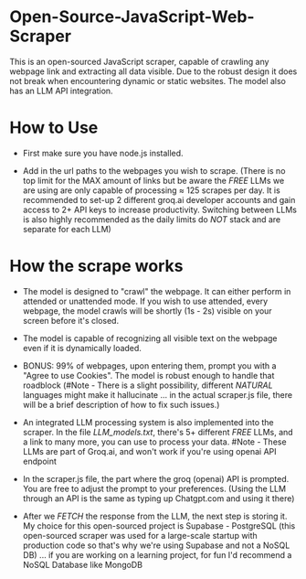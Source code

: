 # Open-Source-JavaScript-Web-Scraper
This is an open-sourced JavaScript scraper, capable of crawling any webpage link and extracting all data visible. Due to the robust design it does not break when encountering dynamic or static websites. The model also has an LLM API integration.

# How to Use

* First make sure you have node.js installed.

* Add in the url paths to the webpages you wish to scrape. (There is no top limit for the MAX amount of links but be aware the *FREE* LLMs we are using are only capable of processing ≈ 125 scrapes per day. It is recommended to set-up 2 different groq.ai developer accounts and gain access to 2+ API keys to increase productivity. Switching between LLMs is also highly recommended as the daily limits do *NOT* stack and are separate for each LLM)

# How the scrape works
  * The model is designed to "crawl" the webpage. It can either perform in attended or unattended mode. If you wish to use attended, every webpage, the model crawls will be shortly (1s - 2s) visible on your screen before it's closed.
  * The model is capable of recognizing all visible text on the webpage even if it is dynamically loaded.
  * BONUS: 99% of webpages, upon entering them, prompt you with a "Agree to use Cookies". The model is robust enough to handle that roadblock (#Note - There is a slight possibility, different *NATURAL* languages might make it hallucinate ... in the actual scraper.js file, there will be a brief description of how to fix such issues.)

  * An integrated LLM processing system is also implemented into the scraper. In the file *LLM_models.txt*, there's 5+ different *FREE* LLMs, and a link to many more, you can use to process your data. #Note - These LLMs are part of Groq.ai, and won't work if you're using openai API endpoint
  * In the scraper.js file, the part where the groq (openai) API is prompted. You are free to adjust the prompt to your preferences. (Using the LLM through an API is the same as typing up Chatgpt.com and using it there)
  * After we *FETCH* the response from the LLM, the next step is storing it. My choice for this open-sourced project is Supabase - PostgreSQL (this open-sourced scraper was used for a large-scale startup with production code so that's why we're using Supabase and not a NoSQL DB) ... if you are working on a learning project, for fun I'd recommend a NoSQL Database like MongoDB
